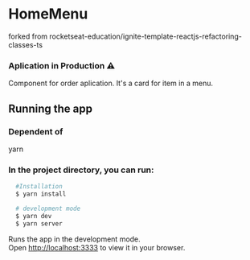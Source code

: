 # HomeMenu
forked from rocketseat-education/ignite-template-reactjs-refactoring-classes-ts

### Aplication in Production ⚠️

Component for order aplication. It's a card for item in a menu.

## Running the app

### Dependent of 
yarn

### In the project directory, you can run:

```bash
  #Installation
  $ yarn install

  # development mode
  $ yarn dev
  $ yarn server
```

Runs the app in the development mode.\
Open [http://localhost:3333](http://localhost:3333) to view it in your browser.
